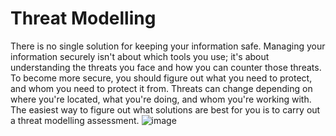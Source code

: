 [Title]: # (Threat Modelling)
[Order]: # (1)

# Threat Modelling

There is no single solution for keeping your information safe. Managing your information securely isn't about which tools you use; it's about understanding the threats you face and how you can counter those threats. To become more secure, you should figure out what you need to protect, and whom you need to protect it from. Threats can change depending on where you're located, what you're doing, and whom you're working with. The easiest way to figure out what solutions are best for you is to carry out a threat modelling assessment.
![image](managing_information2.png)
